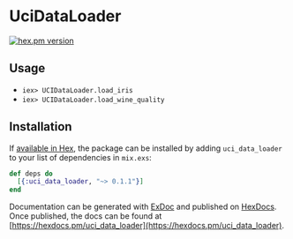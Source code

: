 # UciDataLoader

[![hex.pm version](https://img.shields.io/hexpm/v/ltsv.svg)](https://hex.pm/packages/uci_data_loader)

## Usage
- ``iex> UCIDataLoader.load_iris``
- ``iex> UCIDataLoader.load_wine_quality``

## Installation

If [available in Hex](https://hex.pm/docs/publish), the package can be installed
by adding `uci_data_loader` to your list of dependencies in `mix.exs`:

```elixir
def deps do
  [{:uci_data_loader, "~> 0.1.1"}]
end
```

Documentation can be generated with [ExDoc](https://github.com/elixir-lang/ex_doc)
and published on [HexDocs](https://hexdocs.pm). Once published, the docs can
be found at [https://hexdocs.pm/uci_data_loader](https://hexdocs.pm/uci_data_loader).


